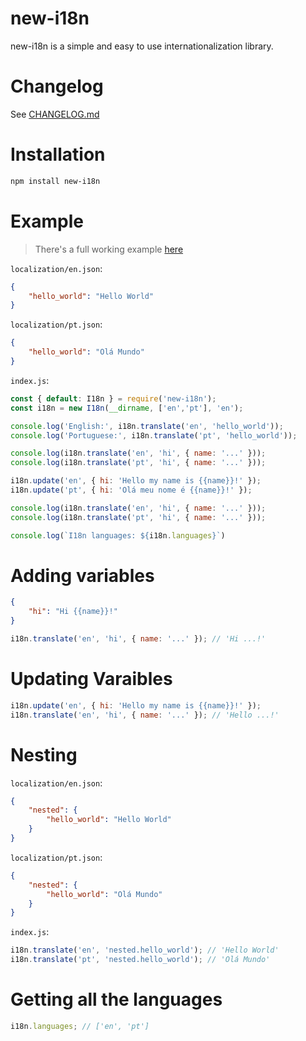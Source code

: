 # new-i18n

new-i18n is a simple and easy to use internationalization library.

# Changelog

See [CHANGELOG.md](https://github.com/AndrewLaneX/new-i18n/blob/typescript/CHANGELOG.md)

# Installation

```sh
npm install new-i18n
```

# Example

> There's a full working example [here](https://gist.github.com/AndrewLaneX/618298c5ef179eebc511ca8c8a82eb76)

`localization/en.json`:

```json
{
    "hello_world": "Hello World"
}
```

`localization/pt.json`:

```json
{
    "hello_world": "Olá Mundo"
}
```

`index.js`:

```js
const { default: I18n } = require('new-i18n');
const i18n = new I18n(__dirname, ['en','pt'], 'en');

console.log('English:', i18n.translate('en', 'hello_world'));
console.log('Portuguese:', i18n.translate('pt', 'hello_world'));

console.log(i18n.translate('en', 'hi', { name: '...' }));
console.log(i18n.translate('pt', 'hi', { name: '...' }));

i18n.update('en', { hi: 'Hello my name is {{name}}!' });
i18n.update('pt', { hi: 'Olá meu nome é {{name}}!' });

console.log(i18n.translate('en', 'hi', { name: '...' }));
console.log(i18n.translate('pt', 'hi', { name: '...' }));

console.log(`I18n languages: ${i18n.languages}`)
```

# Adding variables

[//]: # '{% raw %}'

```json
{
    "hi": "Hi {{name}}!"
}
```

[//]: # '{% endraw %}'

```js
i18n.translate('en', 'hi', { name: '...' }); // 'Hi ...!'
```

# Updating Varaibles

[//]: # '{% raw %}'

```js
i18n.update('en', { hi: 'Hello my name is {{name}}!' });
i18n.translate('en', 'hi', { name: '...' }); // 'Hello ...!'
```

[//]: # '{% endraw %}'

# Nesting

`localization/en.json`:

```json
{
    "nested": {
        "hello_world": "Hello World"
    }
}
```

`localization/pt.json`:

```json
{
    "nested": {
        "hello_world": "Olá Mundo"
    }
}
```

`index.js`:

```js
i18n.translate('en', 'nested.hello_world'); // 'Hello World'
i18n.translate('pt', 'nested.hello_world'); // 'Olá Mundo'
```

# Getting all the languages

```js
i18n.languages; // ['en', 'pt']
```

